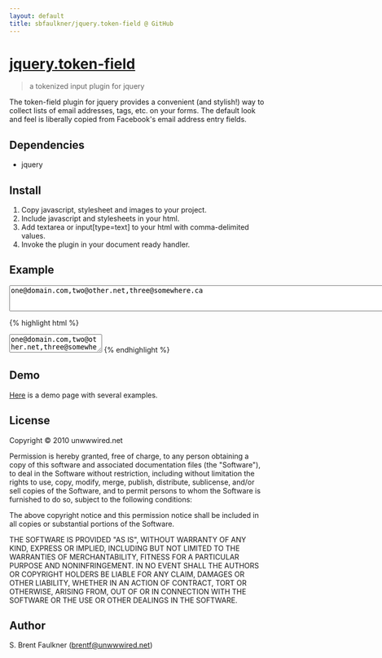 ```yaml
---
layout: default
title: sbfaulkner/jquery.token-field @ GitHub
---
```


# [jquery.token-field](http://github.com/sbfaulkner/jquery.token-field) #

> a tokenized input plugin for jquery

The token-field plugin for jquery provides a convenient (and stylish!) way to collect lists of email addresses, tags, etc. on your forms. The default look and feel is liberally copied from Facebook's email address entry fields.

## Dependencies ##

* jquery

## Install ##

1. Copy javascript, stylesheet and images to your project.
2. Include javascript and stylesheets in your html.
3. Add textarea or input[type=text] to your html with comma-delimited values.
4. Invoke the plugin in your document ready handler.

## Example ##

<textarea class='email' rows='3' cols='100'>one@domain.com,two@other.net,three@somewhere.ca</textarea>

{% highlight html %}
<html>
  <head>
    <title>jquery.token example</title>
    <link rel="stylesheet" href="/stylesheets/token-field.css" type="text/css" media="screen">
    <script src="/javascripts/jquery.js" type="text/javascript"></script>
    <script src="/javascripts/jquery.token-field.js" type="text/javascript"></script>
    <script type="text/javascript">
      $(document).ready(function() {
        $('textarea.email').tokenField();
      });
    </script>
  </head>
  <body>
    <textarea class='email'>one@domain.com,two@other.net,three@somewhere.ca</textarea>
  </body>
</html>
{% endhighlight %}

## Demo ##

[Here](demo.html) is a demo page with several examples.

## License ##

<p class='legal'>
  Copyright © 2010 unwwwired.net
</p>

<p class='legal'>
  Permission is hereby granted, free of charge, to any person obtaining
  a copy of this software and associated documentation files (the
  "Software"), to deal in the Software without restriction, including
  without limitation the rights to use, copy, modify, merge, publish,
  distribute, sublicense, and/or sell copies of the Software, and to
  permit persons to whom the Software is furnished to do so, subject to
  the following conditions:
</p>

<p class='legal'>
  The above copyright notice and this permission notice shall be
  included in all copies or substantial portions of the Software.
</p>

<p class='legal'>
  THE SOFTWARE IS PROVIDED "AS IS", WITHOUT WARRANTY OF ANY KIND,
  EXPRESS OR IMPLIED, INCLUDING BUT NOT LIMITED TO THE WARRANTIES OF
  MERCHANTABILITY, FITNESS FOR A PARTICULAR PURPOSE AND
  NONINFRINGEMENT. IN NO EVENT SHALL THE AUTHORS OR COPYRIGHT HOLDERS BE
  LIABLE FOR ANY CLAIM, DAMAGES OR OTHER LIABILITY, WHETHER IN AN ACTION
  OF CONTRACT, TORT OR OTHERWISE, ARISING FROM, OUT OF OR IN CONNECTION
  WITH THE SOFTWARE OR THE USE OR OTHER DEALINGS IN THE SOFTWARE.
</p>

## Author ##

S. Brent Faulkner (brentf@unwwwired.net)

<script type="text/javascript">
  //<![CDATA[
  $(document).ready(function() {
    $('textarea.email').tokenField();
  });
  //]]>
</script>

